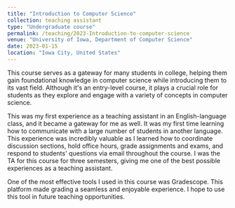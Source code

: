 ```yaml
---
title: "Introduction to Computer Science"
collection: teaching assistant
type: "Undergraduate course"
permalink: /teaching/2023-Introduction-to-computer-science
venue: "University of Iowa, Department of Computer Science"
date: 2023-01-15
location: "Iowa City, United States"
---
```

This course serves as a gateway for many students in college, helping them gain foundational knowledge in computer science while introducing them to its vast field. Although it's an entry-level course, it plays a crucial role for students as they explore and engage with a variety of concepts in computer science.

This was my first experience as a teaching assistant in an English-language class, and it became a gateway for me as well. It was my first time learning how to communicate with a large number of students in another language. This experience was incredibly valuable as I learned how to coordinate discussion sections, hold office hours, grade assignments and exams, and respond to students' questions via email throughout the course. I was the TA for this course for three semesters, giving me one of the best possible experiences as a teaching assistant.

One of the most effective tools I used in this course was Gradescope. This platform made grading a seamless and enjoyable experience. I hope to use this tool in future teaching opportunities. 